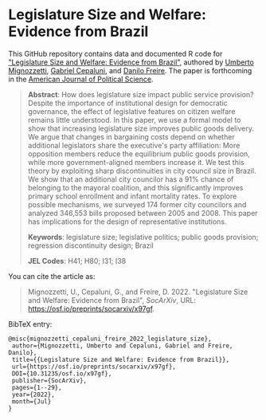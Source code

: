 # Legislature Size and Welfare: Evidence from Brazil

This GitHub repository contains data and documented R code for ["Legislature Size and Welfare: Evidence from Brazil"](https://osf.io/preprints/socarxiv/x97gf), authored by [Umberto Mignozzetti](http://umbertomig.com), [Gabriel Cepaluni](mailto:gabi.cepal@gmail.com), and [Danilo Freire](http://danilofreire.github.io). The paper is forthcoming in the [American Journal of Political Science](https://ajps.org/).

> **Abstract**: How does legislature size impact public service provision? Despite the importance of institutional design for democratic governance, the effect of legislative features on citizen welfare remains little understood. In this paper, we use a formal model to show that increasing legislature size improves public goods delivery. We argue that changes in bargaining costs depend on whether additional legislators share the executive's party affiliation: More opposition members reduce the equilibrium public goods provision, while more government-aligned members increase it. We test this theory by exploiting sharp discontinuities in city council size in Brazil. We show that an additional city councilor has a 91% chance of belonging to the mayoral coalition, and this significantly improves primary school enrollment and infant mortality rates. To explore possible mechanisms, we surveyed 174 former city councilors and analyzed 346,553 bills proposed between 2005 and 2008. This paper has implications for the design of representative institutions.
>
> **Keywords**: legislature size; legislative politics; public goods provision; regression discontinuity design; Brazil
>
> **JEL Codes**: H41; H80; I31; I38

You can cite the article as: 

> Mignozzetti, U., Cepaluni, G., and Freire, D. 2022. "Legislature Size and Welfare: Evidence from Brazil", _SocArXiv_, URL: <https://osf.io/preprints/socarxiv/x97gf>.

BibTeX entry:

```
@misc{mignozzetti_cepaluni_freire_2022_legislature_size},
 author={Mignozzetti, Umberto and Cepaluni, Gabriel and Freire, Danilo},
 title={{Legislature Size and Welfare: Evidence from Brazil}},
 url={https://osf.io/preprints/socarxiv/x97gf},
 DOI={10.31235/osf.io/x97gf},
 publisher={SocArXiv},
 pages={1--29},
 year={2022},
 month={Jul}
}
```

